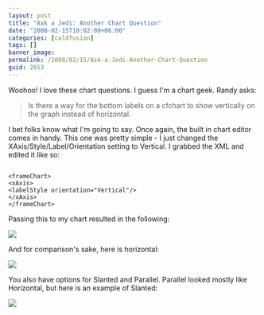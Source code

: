 ```yaml
---
layout: post
title: "Ask a Jedi: Another Chart Question"
date: "2008-02-15T10:02:00+06:00"
categories: [coldfusion]
tags: []
banner_image: 
permalink: /2008/02/15/Ask-a-Jedi-Another-Chart-Question
guid: 2653
---
```


Woohoo! I love these chart questions. I guess I'm a chart geek. Randy asks:
<p>
<blockquote>
<p>
Is there a way for the bottom labels on a cfchart to show vertically on the graph instead of horizontal.
</p>
</blockquote>
<p>

I bet folks know what I'm going to say. Once again, the built in chart editor comes in handy. This one was pretty simple - I just changed the XAxis/Style/Label/Orientation setting to Vertical. I grabbed the XML and edited it like so:
<p>

<code>
&lt;frameChart&gt;
&lt;xAxis&gt;
&lt;labelStyle orientation="Vertical"/&gt;
&lt;/xAxis&gt;
&lt;/frameChart&gt;		
</code>
<p>

Passing this to my chart resulted in the following:
<p>

<img src="https://static.raymondcamden.com/images/Picture 26.png">
<p>

And for comparison's sake, here is horizontal:
<p>

<img src="https://static.raymondcamden.com/images/cfjedi/Picture 33.png">
<p>

You also have options for Slanted and Parallel. Parallel looked mostly like Horizontal, but here is an example of Slanted:
<p>

<img src="https://static.raymondcamden.com/images/cfjedi//Picture 42.png">